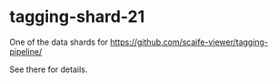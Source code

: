 # tagging-shard-21

One of the data shards for https://github.com/scaife-viewer/tagging-pipeline/

See there for details.
